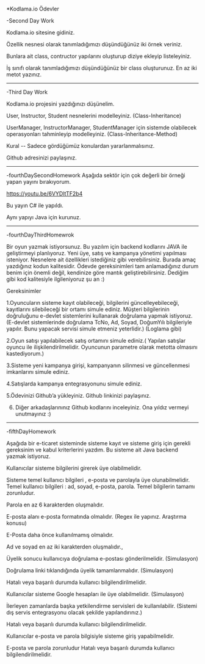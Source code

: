 *Kodlama.io Ödevler

-Second Day Work
  
  Kodlama.io sitesine gidiniz.
  
  Özellik nesnesi olarak tanımladığımızı düşündüğünüz iki örnek veriniz.
  
  Bunlara ait class, contructor yapılarını oluşturup diziye ekleyip listeleyiniz.
  
  İş sınıfı olarak tanımladığımızı düşündüğünüz bir class oluşturunuz. En az iki metot yazınız.


---------------------------------------------------------------------------------------------------------

-Third Day Work

  Kodlama.io projesini yazdığınızı düşünelim.
  
  User, Instructor, Student nesnelerini modelleyiniz. (Class-Inheritance)
  
  UserManager, InstructorManager, StudentManager için sistemde olabilecek operasyonları tahminleyip modelleyiniz. (Class-Inheritance-Method)
  
  Kural -- Sadece gördüğümüz konulardan yararlanmalısınız.
  
  Github adresinizi paylaşınız.

---------------------------------------------------------------------------------------------------------
-fourthDaySecondHomework
Aşağıda sektör için çok değerli bir örneği yapan yayını bırakıyorum.

https://youtu.be/6VYDltTF2b4

Bu yayın C# ile yapıldı.

Aynı yapıyı Java için kurunuz.


---------------------------------------------------------------------------------------------------------
-fourthDayThirdHomewrok

Bir oyun yazmak istiyorsunuz. Bu yazılım için backend kodlarını JAVA ile geliştirmeyi planlıyoruz. Yeni üye, satış ve kampanya yönetimi yapılması isteniyor. Nesnelere ait özellikleri istediğiniz gibi verebilirsiniz. Burada amaç yazdığınız kodun kalitesidir. Ödevde gereksinimleri tam anlamadığınız durum benim için önemli değil, kendinize göre mantık geliştirebilirsiniz. Dediğim gibi kod kalitesiyle ilgileniyoruz şu an :)



Gereksinimler

1.Oyuncuların sisteme kayıt olabileceği, bilgilerini güncelleyebileceği, kayıtlarını silebileceği bir ortamı simule ediniz. Müşteri bilgilerinin doğruluğunu e-devlet sistemlerini kullanarak doğrulama yapmak istiyoruz. (E-devlet sistemlerinde doğrulama TcNo, Ad, Soyad, DoğumYılı bilgileriyle yapılır. Bunu yapacak servisi simule etmeniz yeterlidir.) (Loglama gibi)

2.Oyun satışı yapılabilecek satış ortamını simule ediniz.( Yapılan satışlar oyuncu ile ilişkilendirilmelidir. Oyuncunun parametre olarak metotta olmasını kastediyorum.)

3.Sisteme yeni kampanya girişi, kampanyanın silinmesi ve güncellenmesi imkanlarını simule ediniz.

4.Satışlarda kampanya entegrasyonunu simule ediniz.

5.Ödevinizi Github’a yükleyiniz. Github linkinizi paylaşınız.

6. Diğer arkadaşlarınınız Github kodlarını inceleyiniz. Ona yıldız vermeyi unutmayınız :)

---------------------------------------------------------------------------------------------------------
-fifthDayHomework

  Aşağıda bir e-ticaret sisteminde sisteme kayıt ve sisteme giriş için gerekli gereksinim ve kabul kriterlerini yazdım. Bu sisteme ait Java backend yazmak istiyoruz.

  Kullanıcılar sisteme bilgilerini girerek üye olabilmelidir.

  Sisteme temel kullanıcı bilgileri , e-posta ve parolayla üye olunabilmelidir. Temel kullanıcı bilgileri : ad, soyad, e-posta, parola. Temel bilgilerin tamamı zorunludur.
  
  Parola en az 6 karakterden oluşmalıdır.

  E-posta alanı e-posta formatında olmalıdır. (Regex ile yapınız. Araştırma konusu)
  
  E-Posta daha önce kullanılmamış olmalıdır.
  
  Ad ve soyad en az iki karakterden oluşmalıdır.,
  
  Üyelik sonucu kullanıcıya doğrulama e-postası gönderilmelidir. (Simulasyon)
  
  Doğrulama linki tıklandığında üyelik tamamlanmalıdır. (Simulasyon)
  
  Hatalı veya başarılı durumda kullanıcı bilgilendirilmelidir.
  
  Kullanıcılar sisteme Google hesapları ile üye olabilmelidir. (Simulasyon)

  İlerleyen zamanlarda başka yetkilendirme servisleri de kullanılabilir. (Sistemi dış servis entegrasyonu olacak    şekilde yapılandırınız.)
    
  Hatalı veya başarılı durumda kullanıcı bilgilendirilmelidir.
    
  Kullanıcılar e-posta ve parola bilgisiyle sisteme giriş yapabilmelidir.

E-posta ve parola zorunludur
Hatalı veya başarılı durumda kullanıcı bilgilendirilmelidir.
